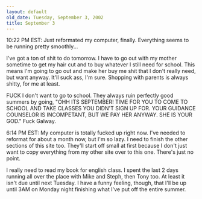 ```yaml
---
layout: default
old_date: Tuesday, September 3, 2002
title: September 3
---
```


10:22 PM EST: Just reformated my computer, finally. Everything seems to be
running pretty smoothly...

I've got a ton of shit to do tomorrow. I have to go out with my mother
sometime to get my hair cut and to buy whatever I still need for school. This
means I'm going to go out and make her buy me shit that I don't really need,
but want anyway. It'll suck ass, I'm sure. Shopping with parents is always
shitty, for me at least.

FUCK I don't want to go to school. They always ruin perfectly good summers by
going, "OHH ITS SEPTEMBER! TIME FOR YOU TO COME TO SCHOOL AND TAKE CLASSES YOU
DIDN'T SIGN UP FOR. YOUR GUIDANCE COUNSELOR IS INCOMPETANT, BUT WE PAY HER
ANYWAY. SHE IS YOUR GOD." Fuck Galway.

6:14 PM EST: My computer is totally fucked up right now. I've needed to
reformat for about a month now, but I'm so lazy. I need to finish the other
sections of this site too. They'll start off small at first because I don't
just want to copy everything from my other site over to this one. There's just
no point.

I really need to read my book for english class. I spent the last 2 days
running all over the place with Mike and Steph, then Tony too. At least it
isn't due until next Tuesday. I have a funny feeling, though, that I'll be up
until 3AM on Monday night finishing what I've put off the entire summer.
